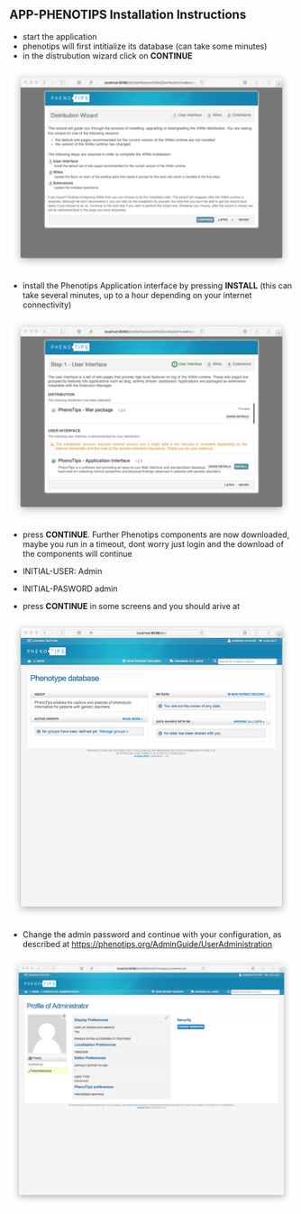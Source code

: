 ## APP-PHENOTIPS Installation Instructions 

* start the application
* phenotips will first intitialize its database (can take some minutes)
* in the distrubution wizard click on **CONTINUE**

![Screenshot01](install-screen-01.png)

* install the Phenotips Application interface by pressing **INSTALL** (this can take several minutes, up to a hour depending on your internet connectivity) 

![Screenshot02](install-screen-02.png)

* press **CONTINUE**. Further Phenotips components are now downloaded, maybe you run in a timeout, dont worry just login and the download of the components will continue

* INITIAL-USER:   Admin
* INITIAL-PASWORD admin

* press **CONTINUE** in some screens and you should arive at

![Screenshot03](install-screen-03.png)

* Change the admin password and continue with your configuration, as described at https://phenotips.org/AdminGuide/UserAdministration

![Screenshot04](install-screen-04.png)
